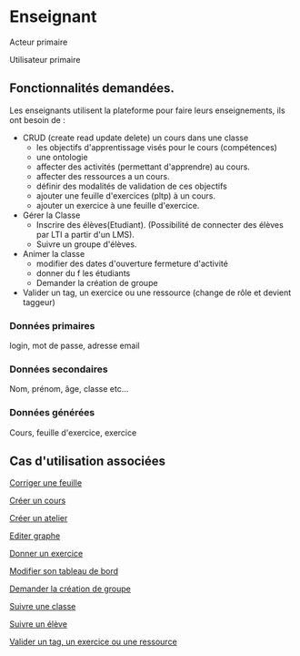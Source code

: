 # Enseignant

Acteur primaire

Utilisateur primaire

## Fonctionnalités demandées.

Les enseignants utilisent la plateforme pour faire leurs enseignements, ils ont besoin de :

* CRUD (create read update delete) un cours dans une classe
  * les objectifs d'apprentissage visés pour le cours (compétences)
  * une ontologie 
  * affecter des activités (permettant d'apprendre) au cours.
  * affecter des ressources a un cours.
  * définir des modalités de validation de ces objectifs
  * ajouter une feuille d'exercices (pltp) à un cours.
  * ajouter un exercice à une feuille d'exercice.
* Gérer la Classe
  * Inscrire des élèves(Etudiant). (Possibilité de connecter des élèves par LTI a partir d'un LMS).
  * Suivre un groupe d'élèves.
* Animer la classe
  * modifier des dates d'ouverture fermeture d'activité
  * donner du f les étudiants
  * Demander la création de groupe
* Valider un tag, un exercice ou une ressource (change de rôle et devient taggeur)

### Données primaires

login, mot de passe, adresse email

### Données secondaires

Nom, prénom, âge, classe etc...

### Données générées

Cours, feuille d'exercice, exercice

## Cas d'utilisation associées

[Corriger une feuille](../casutilisation/enseignant/corrigerfeuilles.md)

[Créer un cours](../casutilisation/enseignant/creercours.md)

[Créer un atelier](../casutilisation/enseignant/creeratelier.md)

[Editer graphe](../casutilisation/enseignant/editergraphe.md)

[Donner un exercice](../casutilisation/enseignant/donnerexercices.md)

[Modifier son tableau de bord](../casutilisation/enseignant/modifiertableaudebord.md)

[Demander la création de groupe](../casutilisation/enseignant/ouverturegroupe.md)

[Suivre une classe](../casutilisation/enseignant/suivreclasse.md)

[Suivre un élève](../casutilisation/enseignant/suivreeleve.md)

[Valider un tag, un exercice ou une ressource](../casutilisation/enseignant/validation.md)


<!--- 
Author : Hugo 
Validator : Raphael
-->

